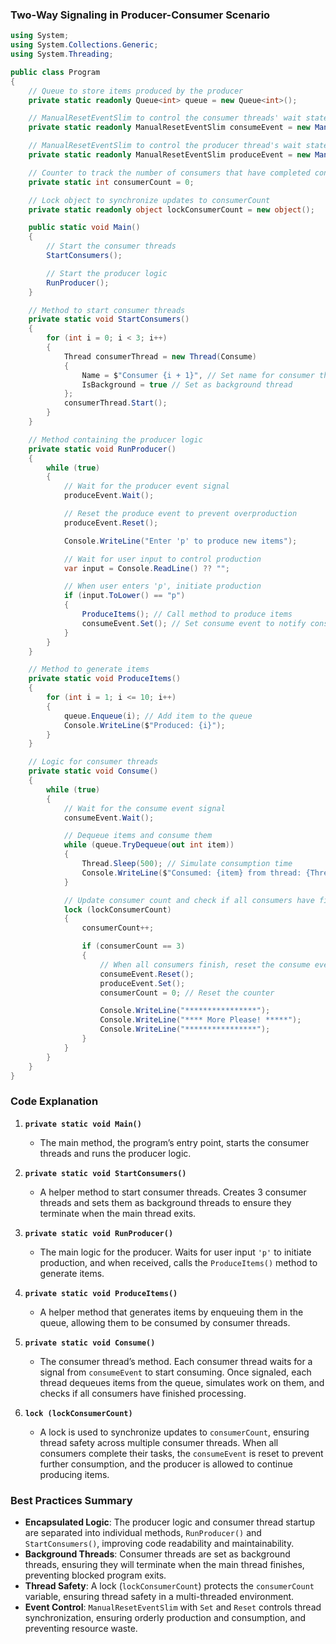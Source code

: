 ### Two-Way Signaling in Producer-Consumer Scenario

```csharp
using System;
using System.Collections.Generic;
using System.Threading;

public class Program
{
    // Queue to store items produced by the producer
    private static readonly Queue<int> queue = new Queue<int>();

    // ManualResetEventSlim to control the consumer threads' wait state
    private static readonly ManualResetEventSlim consumeEvent = new ManualResetEventSlim(false);

    // ManualResetEventSlim to control the producer thread's wait state
    private static readonly ManualResetEventSlim produceEvent = new ManualResetEventSlim(true);

    // Counter to track the number of consumers that have completed consuming
    private static int consumerCount = 0;

    // Lock object to synchronize updates to consumerCount
    private static readonly object lockConsumerCount = new object();

    public static void Main()
    {
        // Start the consumer threads
        StartConsumers();

        // Start the producer logic
        RunProducer();
    }

    // Method to start consumer threads
    private static void StartConsumers()
    {
        for (int i = 0; i < 3; i++)
        {
            Thread consumerThread = new Thread(Consume)
            {
                Name = $"Consumer {i + 1}", // Set name for consumer threads
                IsBackground = true // Set as background thread
            };
            consumerThread.Start();
        }
    }

    // Method containing the producer logic
    private static void RunProducer()
    {
        while (true)
        {
            // Wait for the producer event signal
            produceEvent.Wait();

            // Reset the produce event to prevent overproduction
            produceEvent.Reset();

            Console.WriteLine("Enter 'p' to produce new items");

            // Wait for user input to control production
            var input = Console.ReadLine() ?? "";

            // When user enters 'p', initiate production
            if (input.ToLower() == "p")
            {
                ProduceItems(); // Call method to produce items
                consumeEvent.Set(); // Set consume event to notify consumers
            }
        }
    }

    // Method to generate items
    private static void ProduceItems()
    {
        for (int i = 1; i <= 10; i++)
        {
            queue.Enqueue(i); // Add item to the queue
            Console.WriteLine($"Produced: {i}");
        }
    }

    // Logic for consumer threads
    private static void Consume()
    {
        while (true)
        {
            // Wait for the consume event signal
            consumeEvent.Wait();

            // Dequeue items and consume them
            while (queue.TryDequeue(out int item))
            {
                Thread.Sleep(500); // Simulate consumption time
                Console.WriteLine($"Consumed: {item} from thread: {Thread.CurrentThread.Name}");
            }

            // Update consumer count and check if all consumers have finished
            lock (lockConsumerCount)
            {
                consumerCount++;

                if (consumerCount == 3)
                {
                    // When all consumers finish, reset the consume event and allow production
                    consumeEvent.Reset();
                    produceEvent.Set();
                    consumerCount = 0; // Reset the counter

                    Console.WriteLine("****************");
                    Console.WriteLine("**** More Please! *****");
                    Console.WriteLine("****************");
                }
            }
        }
    }
}
```

### Code Explanation

1. **`private static void Main()`**  
   - The main method, the program’s entry point, starts the consumer threads and runs the producer logic.

2. **`private static void StartConsumers()`**
   - A helper method to start consumer threads. Creates 3 consumer threads and sets them as background threads to ensure they terminate when the main thread exits.

3. **`private static void RunProducer()`**
   - The main logic for the producer. Waits for user input `'p'` to initiate production, and when received, calls the `ProduceItems()` method to generate items.

4. **`private static void ProduceItems()`**
   - A helper method that generates items by enqueuing them in the queue, allowing them to be consumed by consumer threads.

5. **`private static void Consume()`**
   - The consumer thread’s method. Each consumer thread waits for a signal from `consumeEvent` to start consuming. Once signaled, each thread dequeues items from the queue, simulates work on them, and checks if all consumers have finished processing.

6. **`lock (lockConsumerCount)`**
   - A lock is used to synchronize updates to `consumerCount`, ensuring thread safety across multiple consumer threads. When all consumers complete their tasks, the `consumeEvent` is reset to prevent further consumption, and the producer is allowed to continue producing items.

### Best Practices Summary

- **Encapsulated Logic**: The producer logic and consumer thread startup are separated into individual methods, `RunProducer()` and `StartConsumers()`, improving code readability and maintainability.
- **Background Threads**: Consumer threads are set as background threads, ensuring they will terminate when the main thread finishes, preventing blocked program exits.
- **Thread Safety**: A lock (`lockConsumerCount`) protects the `consumerCount` variable, ensuring thread safety in a multi-threaded environment.
- **Event Control**: `ManualResetEventSlim` with `Set` and `Reset` controls thread synchronization, ensuring orderly production and consumption, and preventing resource waste.
